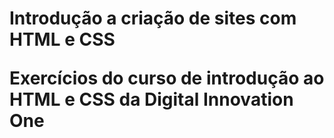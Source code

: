 <h1> Introdução a criação de sites com HTML e CSS

Exercícios do curso de introdução ao HTML e CSS da Digital Innovation One